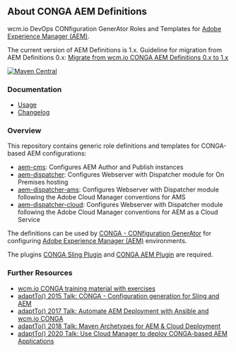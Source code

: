 ## About CONGA AEM Definitions

wcm.io DevOps CONfiguration GenerAtor Roles and Templates for [Adobe Experience Manager (AEM)][aem].

The current version of AEM Definitions is 1.x. Guideline for migration from AEM Definitions 0.x: [Migrate from wcm.io CONGA AEM Definitions 0.x to 1.x][aem-definitions-migration]

[![Maven Central](https://maven-badges.herokuapp.com/maven-central/io.wcm.devops.conga.definitions/io.wcm.devops.conga.definitions.aem/badge.svg)](https://maven-badges.herokuapp.com/maven-central/io.wcm.devops.conga.definitions/io.wcm.devops.conga.definitions.aem)


### Documentation

* [Usage][usage]
* [Changelog][changelog]


### Overview

This repository contains generic role definitions and templates for CONGA-based AEM configurations:

* [aem-cms][role-aem-cms]: Configures AEM Author and Publish instances
* [aem-dispatcher][role-aem-dispatcher]: Configures Webserver with Dispatcher module for On Premises hosting
* [aem-dispatcher-ams][role-aem-dispatcher-ams]: Configures Webserver with Dispatcher module following the Adobe Cloud Manager conventions for AMS
* [aem-dispatcher-cloud][role-aem-dispatcher-cloud]: Configures Webserver with Dispatcher module following the Adobe Cloud Manager conventions for AEM as a Cloud Service

The definitions can be used by [CONGA - CONfiguration GenerAtor][conga] for configuring [Adobe Experience Manager (AEM)][aem] environments.

The plugins [CONGA Sling Plugin][conga-sling] and [CONGA AEM Plugin][conga-aem] are required.


### Further Resources

* [wcm.io CONGA training material with exercises](https://training.wcm.io/conga/)
* [adaptTo() 2015 Talk: CONGA - Configuration generation for Sling and AEM](https://adapt.to/2015/en/schedule/conga---configuration-generation-for-sling-and-aem.html)
* [adaptTo() 2017 Talk: Automate AEM Deployment with Ansible and wcm.io CONGA](https://adapt.to/2017/en/schedule/automate-aem-deployment-with-ansible-and-wcm-io-conga.html)
* [adaptTo() 2018 Talk: Maven Archetypes for AEM & Cloud Deployment](https://adapt.to/2018/en/schedule/maven-archetypes-for-aem.html)
* [adaptTo() 2020 Talk: Use Cloud Manager to deploy CONGA-based AEM Applications](https://adapt.to/2020/en/schedule/use-cloud-manager-to-deploy-conga-based-aem-applications.html)



[usage]: usage.html
[changelog]: changes-report.html
[conga]: https://devops.wcm.io/conga/
[conga-sling]: https://devops.wcm.io/conga/plugins/sling/
[conga-aem]: https://devops.wcm.io/conga/plugins/aem/
[aem]: http://www.adobe.com/solutions/web-experience-management.html
[aem-definitions-migration]: https://wcm-io.atlassian.net/wiki/x/AQDRAw
[role-aem-cms]: https://github.com/wcm-io-devops/conga-aem-definitions/blob/develop/conga-aem-definitions/src/main/roles/aem-cms.yaml
[role-aem-dispatcher]: https://github.com/wcm-io-devops/conga-aem-definitions/blob/develop/conga-aem-definitions/src/main/roles/aem-dispatcher.yaml
[role-aem-dispatcher-ams]: https://github.com/wcm-io-devops/conga-aem-definitions/blob/develop/conga-aem-definitions/src/main/roles/aem-dispatcher-ams.yaml
[role-aem-dispatcher-cloud]: https://github.com/wcm-io-devops/conga-aem-definitions/blob/develop/conga-aem-definitions/src/main/roles/aem-dispatcher-cloud.yaml
